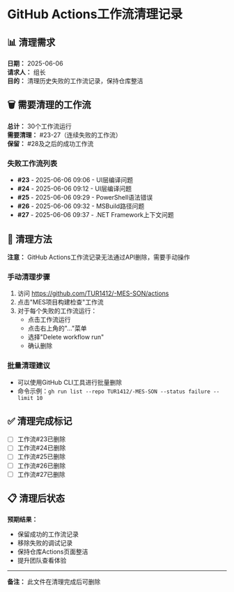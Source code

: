 # GitHub Actions工作流清理记录

## 📊 清理需求
**日期：** 2025-06-06  
**请求人：** 组长  
**目的：** 清理历史失败的工作流记录，保持仓库整洁

## 🗑️ 需要清理的工作流
**总计：** 30个工作流运行  
**需要清理：** #23-27（连续失败的工作流）  
**保留：** #28及之后的成功工作流

### 失败工作流列表
- **#23** - 2025-06-06 09:06 - UI层编译问题
- **#24** - 2025-06-06 09:12 - UI层编译问题  
- **#25** - 2025-06-06 09:29 - PowerShell语法错误
- **#26** - 2025-06-06 09:32 - MSBuild路径问题
- **#27** - 2025-06-06 09:37 - .NET Framework上下文问题

## 🔧 清理方法
**注意：** GitHub Actions工作流记录无法通过API删除，需要手动操作

### 手动清理步骤
1. 访问 https://github.com/TUR1412/-MES-SON/actions
2. 点击"MES项目构建检查"工作流
3. 对于每个失败的工作流运行：
   - 点击工作流运行
   - 点击右上角的"..."菜单
   - 选择"Delete workflow run"
   - 确认删除

### 批量清理建议
- 可以使用GitHub CLI工具进行批量删除
- 命令示例：`gh run list --repo TUR1412/-MES-SON --status failure --limit 10`

## ✅ 清理完成标记
- [ ] 工作流#23已删除
- [ ] 工作流#24已删除
- [ ] 工作流#25已删除
- [ ] 工作流#26已删除
- [ ] 工作流#27已删除

## 📋 清理后状态
**预期结果：**
- 保留成功的工作流记录
- 移除失败的调试记录
- 保持仓库Actions页面整洁
- 提升团队查看体验

---
**备注：** 此文件在清理完成后可删除
